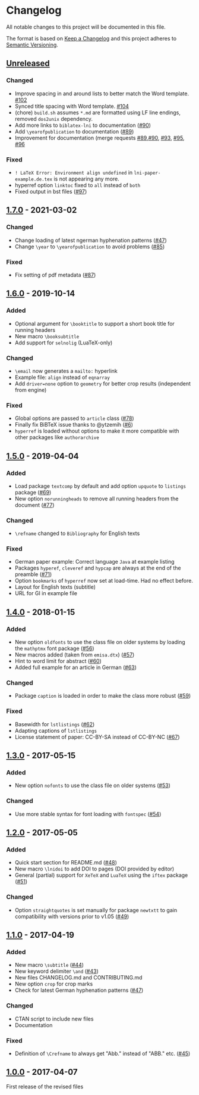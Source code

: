 # Changelog
All notable changes to this project will be documented in this file.

The format is based on [Keep a Changelog](http://keepachangelog.com/)
and this project adheres to [Semantic Versioning](http://semver.org/).

## [Unreleased]

### Changed

- Improve spacing in and around lists to better match the Word template. [#102](https://github.com/gi-ev/LNI/pull/102)
- Synced title spacing with Word template. [#104](https://github.com/gi-ev/LNI/pull/104)
- (chore) `build.sh` assumes `*.md` are formatted using LF line endings, removed `dos2unix` dependency.
- Add more links to `biblatex-lni` to documentation ([#90](https://github.com/gi-ev/LNI/issues/90))
- Add `\yearofpublication` to documentation ([#89](https://github.com/gi-ev/LNI/pull/89))
- Improvement for documentation (merge requests [#89](https://github.com/gi-ev/LNI/issues/89),[#90](https://github.com/gi-ev/LNI/issues/90), [#93](https://github.com/gi-ev/LNI/issues/93), [#95](https://github.com/gi-ev/LNI/issues/95), [#96](https://github.com/gi-ev/LNI/issues/96)

### Fixed

- `! LaTeX Error: Environment align undefined` in `lni-paper-example.de.tex` is not appearing any more.
- hyperref option `linktoc` fixed to `all` instead of `both`
- Fixed output in bst files ([#97](https://github.com/gi-ev/LNI/issues/97))

## [1.7.0] - 2021-03-02

### Changed

- Change loading of latest ngerman hyphenation patterns ([#47](https://github.com/gi-ev/LNI/issues/47))
- Change `\year` to `\yearofpublication` to avoid problems ([#85](https://github.com/gi-ev/LNI/issues/85))

### Fixed

- Fix setting of pdf metadata ([#87](https://github.com/gi-ev/LNI/issues/87))

## [1.6.0] - 2019-10-14

### Added

- Optional argument for `\booktitle` to support a short book title for running headers
- New macro `\booksubtitle`
- Add support for `selnolig` (LuaTeX-only)

### Changed

- `\email` now generates a `mailto:` hyperlink
- Example file: `align` instead of `eqnarray`
- Add `driver=none` option to `geometry` for better crop results (independent from engine)

### Fixed

- Global options are passed to `article` class ([#78](https://github.com/gi-ev/LNI/issues/78))
- Finally fix BiBTeX issue thanks to @ytzemih ([#6](https://github.com/gi-ev/LNI/issues/6))
- `hyperref` is loaded without options to make it more compatible with other packages like `authorarchive`

## [1.5.0] - 2019-04-04

### Added

- Load package `textcomp` by default and add option `upquote` to `listings` package ([#69](https://github.com/gi-ev/LNI/issues/69))
- New option `norunningheads` to remove all running headers from the document
([#77](https://github.com/gi-ev/LNI/issues/77))

### Changed

- `\refname` changed to `Bibliography` for English texts

### Fixed

- German paper example: Correct language `Java` at example listing
- Packages `hyperef`, `cleveref` and `hypcap` are always at the end of the preamble ([#71](https://github.com/gi-ev/LNI/issues/71))
- Option `bookmarks` of `hyperref` now set at load-time. Had no effect before.
- Layout for English texts (subtitle)
- URL for GI in example file

## [1.4.0] - 2018-01-15

### Added

- New option `oldfonts` to use the class file on older systems by loading the `mathptmx` font package ([#56](https://github.com/gi-ev/LNI/issues/56))
- New macros added (taken from `emisa.dtx`) ([#57](https://github.com/gi-ev/LNI/issues/57))
- Hint to word limit for abstract ([#60](https://github.com/gi-ev/LNI/issues/60))
- Added full example for an article in German ([#63](https://github.com/gi-ev/LNI/issues/63))

### Changed

- Package `caption` is loaded in order to make the class more robust ([#59](https://github.com/gi-ev/LNI/issues/59))

### Fixed

- Basewidth for `lstlistings` ([#62](https://github.com/gi-ev/LNI/issues/62))
- Adapting captions of `lstlistings`
- License statement of paper: CC-BY-SA instead of CC-BY-NC ([#67](https://github.com/gi-ev/LNI/issues/67))

## [1.3.0] - 2017-05-15

### Added

- New option `nofonts` to use the class file on older systems ([#53](https://github.com/gi-ev/LNI/issues/52))

### Changed

- Use more stable syntax for font loading with `fontspec` ([#54](https://github.com/gi-ev/LNI/issues/54))

## [1.2.0] - 2017-05-05

### Added

- Quick start section for README.md ([#48](https://github.com/gi-ev/LNI/issues/48))
- New macro `\lnidoi` to add DOI to pages (DOI provided by editor)
- General (partial) support for `XeTeX` and `LuaTeX` using the `iftex` package ([#51](https://github.com/gi-ev/LNI/issues/51))

### Changed

- Option `straightquotes` is set manually for package `newtxtt` to gain compatibility with versions prior to v1.05 ([#49](https://github.com/gi-ev/LNI/issues/49))

## [1.1.0] - 2017-04-19

### Added

- New macro `\subtitle` ([#44](https://github.com/gi-ev/LNI/issues/44))
- New keyword delimiter `\and` ([#43](https://github.com/gi-ev/LNI/issues/43))
- New files CHANGELOG.md and CONTRIBUTING.md
- New option `crop` for crop marks
- Check for latest German hyphenation patterns ([#47](https://github.com/gi-ev/LNI/issues/47))

### Changed

- CTAN script to include new files
- Documentation

### Fixed

- Definition of `\Crefname` to always get "Abb." instead of "ABB." etc. ([#45](https://github.com/gi-ev/LNI/pull/45))

## [1.0.0] - 2017-04-07

First release of the revised files

[Unreleased]: https://github.com/gi-ev/LNI/compare/v1.7...HEAD
[1.7.0]: https://github.com/gi-ev/LNI/releases/tag/v1.7
[1.6.0]: https://github.com/gi-ev/LNI/releases/tag/v1.6
[1.5.0]: https://github.com/gi-ev/LNI/releases/tag/v1.5
[1.4.0]: https://github.com/gi-ev/LNI/releases/tag/v1.4
[1.3.0]: https://github.com/gi-ev/LNI/releases/tag/v1.3
[1.2.0]: https://github.com/gi-ev/LNI/releases/tag/v1.2
[1.1.0]: https://github.com/gi-ev/LNI/releases/tag/v1.1
[1.0.0]: https://github.com/gi-ev/LNI/releases/tag/v1.0
